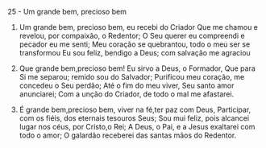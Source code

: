 25 - Um grande bem, precioso bem

1. Um grande bem, precioso bem, eu recebi do Criador
   Que me chamou e revelou, por compaixão, o Redentor;
   O Seu querer eu compreendi e pecador eu me senti;
   Meu coração se quebrantou, todo o meu ser se transformou
   Eu sou feliz, bendigo a Deus; com salvação me agraciou

2. Que grande bem,precioso bem! Eu sirvo a Deus, o Formador,
   Que para Si me separou; remido sou do Salvador;
   Purificou meu coração, me concedeu o Seu perdão;
   Até o fim do meu viver, Seu santo amor anunciarei;
   Com a unção do Criador, de todo o mal me afastarei.

3. É grande bem,precioso bem, viver na fé,ter paz com Deus,
   Participar, com os fiéis, dos eternais tesouros Seus;
   Sou mui feliz, pois alcancei lugar nos céus, por Cristo,o Rei;
   A Deus, o Pai, e a Jesus exaltarei com todo o amor;
   O galardão receberei das santas mãos do Redentor.
